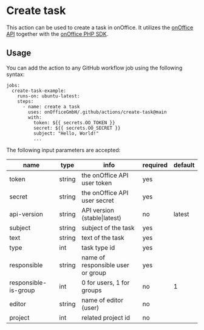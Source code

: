 # Create task

This action can be used to create a task in onOffice. It utilizes the [onOffice API](https://apidoc.onoffice.de/) together with the [onOffice PHP SDK](https://github.com/onOfficeGmbH/sdk).

## Usage

You can add the action to any GitHub workflow job using the following syntax:

    jobs:
      create-task-example:
        runs-on: ubuntu-latest:
        steps:
          - name: create a task
            uses: onOfficeGmbH/.github/actions/create-task@main
            with:
              token: ${{ secrets.OO_TOKEN }}
              secret: ${{ secrets.OO_SECRET }}
              subject: "Hello, World!"
              ...

The following input parameters are accepted:

| name                 | type   | info                              | required | default |
|----------------------|--------|-----------------------------------|----------|---------|
| token                | string | the onOffice API user token       | yes      |         |
| secret               | string | the onOffice API user secret      | yes      |         |
| api-version          | string | API version (stable\|latest)      | no       | latest  |
| subject              | string | subject of the task               | yes      |         |
| text                 | string | text of the task                  | yes      |         |
| type                 | int    | task type id                      | yes      |         |
| responsible          | string | name of responsible user or group | yes      |         |
| responsible-is-group | int    | 0 for users, 1 for groups         | no       | 1       |
| editor               | string | name of editor (user)             | no       |         |
| project              | int    | related project id                | no       |         |
